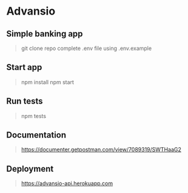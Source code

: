 # Advansio

## Simple banking app

  > git clone repo
  complete .env file using .env.example

## Start app

  > npm install
  > npm start

## Run tests

  > npm tests

## Documentation 

  > https://documenter.getpostman.com/view/7089319/SWTHaaG2

## Deployment 

  > https://advansio-api.herokuapp.com
